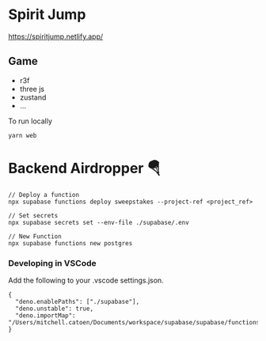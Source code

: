 # Spirit Jump

https://spiritjump.netlify.app/

## Game

- r3f
- three js
- zustand
- ...

To run locally

```
yarn web
```

# Backend Airdropper 🪂

```
// Deploy a function
npx supabase functions deploy sweepstakes --project-ref <project_ref>

// Set secrets
npx supabase secrets set --env-file ./supabase/.env

// New Function
npx supabase functions new postgres
```

### Developing in VSCode

Add the following to your .vscode settings.json.

```
{
  "deno.enablePaths": ["./supabase"],
  "deno.unstable": true,
  "deno.importMap": "/Users/mitchell.catoen/Documents/workspace/supabase/supabase/functions/import_map.json"
}

```
